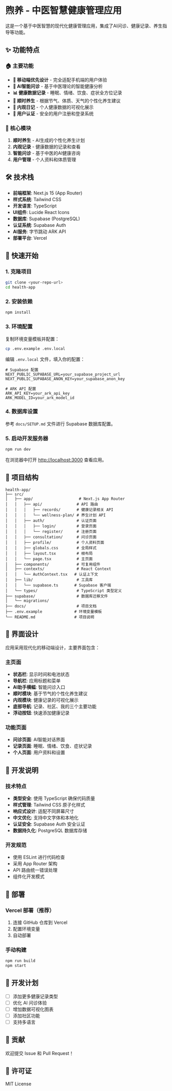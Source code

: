 # 煦养 - 中医智慧健康管理应用

这是一个基于中医智慧的现代化健康管理应用，集成了AI问诊、健康记录、养生指导等功能。

## ✨ 功能特点

### 🏠 主要功能
- **📱 移动端优先设计** - 完全适配手机端的用户体验
- **🤖 AI智能问诊** - 基于中医理论的智能健康分析
- **📊 健康数据记录** - 睡眠、情绪、饮食、症状全方位记录
- **🌿 顺时养生** - 根据节气、体质、天气的个性化养生建议
- **💭 内观日记** - 个人健康数据的可视化展示
- **👤 用户认证** - 安全的用户注册和登录系统

### 🎯 核心模块
1. **顺时养生** - AI生成的个性化养生计划
2. **内观记录** - 健康数据的记录和查看
3. **智能问诊** - 基于中医的AI健康咨询
4. **用户管理** - 个人资料和体质管理

## 🛠 技术栈

- **前端框架**: Next.js 15 (App Router)
- **样式系统**: Tailwind CSS
- **开发语言**: TypeScript
- **UI组件**: Lucide React Icons
- **数据库**: Supabase (PostgreSQL)
- **认证系统**: Supabase Auth
- **AI服务**: 字节跳动 ARK API
- **部署平台**: Vercel

## 🚀 快速开始

### 1. 克隆项目
```bash
git clone <your-repo-url>
cd health-app
```

### 2. 安装依赖
```bash
npm install
```

### 3. 环境配置
复制环境变量模板并配置：
```bash
cp .env.example .env.local
```

编辑 `.env.local` 文件，填入你的配置：
```env
# Supabase 配置
NEXT_PUBLIC_SUPABASE_URL=your_supabase_project_url
NEXT_PUBLIC_SUPABASE_ANON_KEY=your_supabase_anon_key

# ARK API 配置
ARK_API_KEY=your_ark_api_key
ARK_MODEL_ID=your_ark_model_id
```

### 4. 数据库设置
参考 `docs/SETUP.md` 文件进行 Supabase 数据库配置。

### 5. 启动开发服务器
```bash
npm run dev
```

在浏览器中打开 [http://localhost:3000](http://localhost:3000) 查看应用。

## 📁 项目结构

```
health-app/
├── src/
│   ├── app/                    # Next.js App Router
│   │   ├── api/               # API 路由
│   │   │   ├── records/       # 健康记录相关 API
│   │   │   └── wellness-plan/ # 养生计划 API
│   │   ├── auth/              # 认证页面
│   │   │   ├── login/         # 登录页面
│   │   │   └── register/      # 注册页面
│   │   ├── consultation/      # 问诊页面
│   │   ├── profile/           # 个人资料页面
│   │   ├── globals.css        # 全局样式
│   │   ├── layout.tsx         # 根布局
│   │   └── page.tsx           # 主页面
│   ├── components/            # 可复用组件
│   ├── contexts/              # React Context
│   │   └── AuthContext.tsx   # 认证上下文
│   ├── lib/                   # 工具库
│   │   └── supabase.ts       # Supabase 客户端
│   └── types/                 # TypeScript 类型定义
├── supabase/                  # 数据库迁移文件
│   └── migrations/
├── docs/                      # 项目文档
├── .env.example              # 环境变量模板
└── README.md                 # 项目说明
```

## 🎨 界面设计

应用采用现代化的移动端设计，主要界面包含：

### 主页面
- **状态栏**: 显示时间和电池状态
- **导航栏**: 应用标题和菜单
- **AI助手横幅**: 智能问诊入口
- **顺时模块**: 基于节气的个性化养生建议
- **内观模块**: 健康记录的可视化展示
- **底部导航**: 记录、社区、我的三个主要功能
- **浮动按钮**: 快速添加健康记录

### 功能页面
- **问诊页面**: AI智能对话界面
- **记录页面**: 睡眠、情绪、饮食、症状记录
- **个人页面**: 用户资料和设置

## 🔧 开发说明

### 技术特点
- **类型安全**: 使用 TypeScript 确保代码质量
- **样式管理**: Tailwind CSS 原子化样式
- **响应式设计**: 适配不同屏幕尺寸
- **中文优化**: 支持中文字体和本地化
- **认证安全**: Supabase Auth 安全认证
- **数据持久化**: PostgreSQL 数据库存储

### 开发规范
- 使用 ESLint 进行代码检查
- 采用 App Router 架构
- API 路由统一错误处理
- 组件化开发模式

## 🚀 部署

### Vercel 部署（推荐）
1. 连接 GitHub 仓库到 Vercel
2. 配置环境变量
3. 自动部署

### 手动构建
```bash
npm run build
npm start
```

## 📝 开发计划

- [ ] 添加更多健康记录类型
- [ ] 优化 AI 问诊体验
- [ ] 增加数据可视化图表
- [ ] 添加社区功能
- [ ] 支持多语言

## 🤝 贡献

欢迎提交 Issue 和 Pull Request！

## 📄 许可证

MIT License
